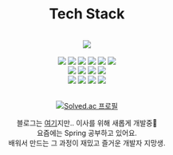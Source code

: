<h1 align=center>Tech Stack</h1>
<br>
<div align=center>
  <img src="https://i.imgur.com/TKZSfly.gif" />
  <br><br>
  
  <img src="https://img.shields.io/badge/HTML5-E34F26?style=flat-square&logo=HTML5&logoColor=white"/>
  <img src="https://img.shields.io/badge/CSS3-1572B6?style=flat-square&logo=CSS3&logoColor=white"/>
  <img src="https://img.shields.io/badge/JavaScript-F7DF1E?style=flat-square&logo=JavaScript&logoColor=white"/>
  <img src="https://img.shields.io/badge/Python-3776AB?style=flat-square&logo=Python&logoColor=white"/>
  <img src="https://img.shields.io/badge/Java-007396?style=flat-square&logo=Java&logoColor=white"/>
  <img src="https://img.shields.io/badge/React-61DAFB?style=flat-square&logo=React&logoColor=white"/><br>
  <img src="https://img.shields.io/badge/Discord.py-5865F2?style=flat-square&logo=Discord&logoColor=white"/>
  <img src="https://img.shields.io/badge/Windows-0078D6?style=flat-square&logo=Windows&logoColor=white"/>
  <img src="https://img.shields.io/badge/Visual_Studio_Code-007ACC?style=flat-square&logo=Visual-Studio-Code&logoColor=white"/>
  <img src="https://img.shields.io/badge/SQLite-003B57?style=flat-square&logo=SQLite&logoColor=white"/><br>
  <img src="https://img.shields.io/badge/Spring-6DB33F?style=flat-square&logo=Spring&logoColor=white">
  <img src="https://img.shields.io/badge/SpringBoot-6DB33F?style=flat-square&logo=SpringBoot&logoColor=white">
  <img src="https://img.shields.io/badge/MySQL-4479A1?style=flat-square&logo=MySQL&logoColor=white">
  <img src="https://img.shields.io/badge/GCP-4285F4?style=flat-square&logo=GoogleCloud&logoColor=white"><br><br>
  
  [![Solved.ac
프로필](http://mazassumnida.wtf/api/v2/generate_badge?boj=westreed)](https://solved.ac/westreed)
<br>

  <div>블로그는 <a href="https://westreed.github.io/">여기</a>지만.. 이사를 위해 새롭게 개발중🤣</div>
  <div>요즘에는 Spring 공부하고 있어요.</div>
  <div>배워서 만드는 그 과정이 재밌고 즐거운 개발자 지망생.</div>
  <div></div>
  <br>
  
  
</div>
